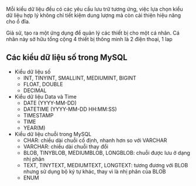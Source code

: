Mỗi kiểu dữ liệu đều có các yêu cầu lưu trữ tương ứng, việc lựa chọn kiểu dữ liệu hợp lý không chỉ tiết kiệm dung lượng mà còn cải thiện hiệu năng cho ổ đĩa.

Giả sử, tạo ra một ứng dụng để quản lý các thiết bị cho một cá nhân. Cá nhân này sở hữu tổng cộng 4 thiết bị thông minh là 2 điện thoại, 1 lap 

## Các kiểu dữ liệu số trong MySQL
- Kiểu dữ liệu số
  - INT, TINYINT, SMALLINT, MEDIUMINT, BIGINT
  - FLOAT, DOUBLE
  - DECIMAL
- Kiểu dữ liệu Data và Time
  - DATE (YYYY-MM-DD)
  - DATETIME (YYYY-MM-DD HH:MM:SS)
  - TIMESTAMP
  - TIME
  - YEAR(M)
- Kiểu dữ liệu chuỗi trong MySQL
  - CHAR: chiều dài chuỗi cố định, nhanh hơn so với VARCHAR
  - VARCHAR: chiều dài chuỗi thay đổi
  - BLOB, TINYBLOB, MEDIUMBLOB, LONGBLOB: chuỗi được lưu ở dạng nhị phân
  - TEXT, TINYTEXT, MEDIUMTEXT, LONGTEXT: tương đương với BLOB nhưng sử dụng bộ ký tự khác, thay vì là nhị phân của BLOB
  - ENUM
